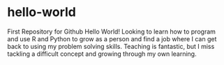 # hello-world
First Repository for Github
Hello World!
Looking to learn how to program and use R and Python to grow as a person and find a job where I can get back to using my problem solving skills.
Teaching is fantastic, but I miss tackling a difficult concept and growing through my own learning.
